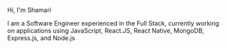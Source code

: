 Hi, I'm Shamari 

I am a Software Engineer experienced in the Full Stack, currently working on applications using 
JavaScript, React.JS, React Native, MongoDB, Express.js, and Node.js
